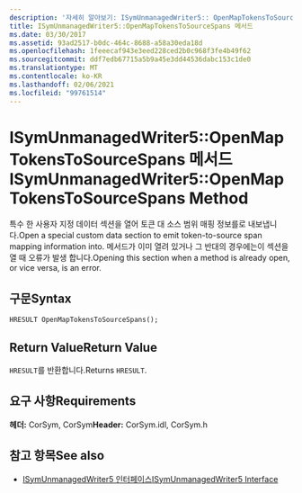 ```yaml
---
description: '자세히 알아보기: ISymUnmanagedWriter5:: OpenMapTokensToSourceSpans 메서드'
title: ISymUnmanagedWriter5::OpenMapTokensToSourceSpans 메서드
ms.date: 03/30/2017
ms.assetid: 93ad2517-b0dc-464c-8688-a58a30eda18d
ms.openlocfilehash: 1feeecaf943e3eed228ced2b0c968f3fe4b49f62
ms.sourcegitcommit: ddf7edb67715a5b9a45e3dd44536dabc153c1de0
ms.translationtype: MT
ms.contentlocale: ko-KR
ms.lasthandoff: 02/06/2021
ms.locfileid: "99761514"
---
```

# <a name="isymunmanagedwriter5openmaptokenstosourcespans-method"></a><span data-ttu-id="fd968-103">ISymUnmanagedWriter5::OpenMapTokensToSourceSpans 메서드</span><span class="sxs-lookup"><span data-stu-id="fd968-103">ISymUnmanagedWriter5::OpenMapTokensToSourceSpans Method</span></span>

<span data-ttu-id="fd968-104">특수 한 사용자 지정 데이터 섹션을 열어 토큰 대 소스 범위 매핑 정보를로 내보냅니다.</span><span class="sxs-lookup"><span data-stu-id="fd968-104">Open a special custom data section to emit token-to-source span mapping information into.</span></span> <span data-ttu-id="fd968-105">메서드가 이미 열려 있거나 그 반대의 경우에는이 섹션을 열 때 오류가 발생 합니다.</span><span class="sxs-lookup"><span data-stu-id="fd968-105">Opening this section when a method is already open, or vice versa, is an error.</span></span>  
  
## <a name="syntax"></a><span data-ttu-id="fd968-106">구문</span><span class="sxs-lookup"><span data-stu-id="fd968-106">Syntax</span></span>  
  
```idl  
HRESULT OpenMapTokensToSourceSpans();  
```  
  
## <a name="return-value"></a><span data-ttu-id="fd968-107">Return Value</span><span class="sxs-lookup"><span data-stu-id="fd968-107">Return Value</span></span>  

 <span data-ttu-id="fd968-108">`HRESULT`를 반환합니다.</span><span class="sxs-lookup"><span data-stu-id="fd968-108">Returns `HRESULT`.</span></span>  
  
## <a name="requirements"></a><span data-ttu-id="fd968-109">요구 사항</span><span class="sxs-lookup"><span data-stu-id="fd968-109">Requirements</span></span>  

 <span data-ttu-id="fd968-110">**헤더:** CorSym, CorSym</span><span class="sxs-lookup"><span data-stu-id="fd968-110">**Header:** CorSym.idl, CorSym.h</span></span>  
  
## <a name="see-also"></a><span data-ttu-id="fd968-111">참고 항목</span><span class="sxs-lookup"><span data-stu-id="fd968-111">See also</span></span>

- [<span data-ttu-id="fd968-112">ISymUnmanagedWriter5 인터페이스</span><span class="sxs-lookup"><span data-stu-id="fd968-112">ISymUnmanagedWriter5 Interface</span></span>](isymunmanagedwriter5-interface.md)
